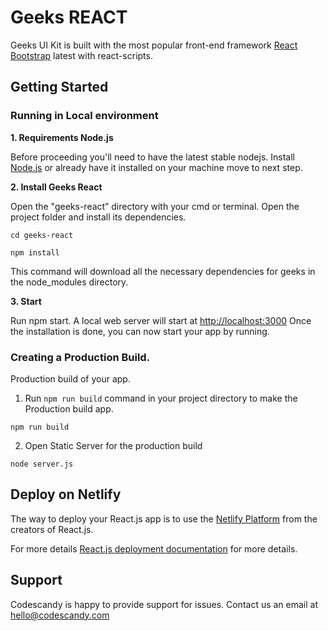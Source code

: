# Geeks REACT

Geeks UI Kit is built with the most popular front-end framework [React Bootstrap](https://react-bootstrap.github.io/) latest with react-scripts.

## Getting Started

### Running in Local environment

**1. Requirements Node.js**

Before proceeding you'll need to have the latest stable nodejs. Install [Node.js](https://nodejs.org/en/download/) or already have it installed on your machine move to next step.

**2. Install Geeks React**

Open the "geeks-react” directory with your cmd or terminal. Open the project folder and install its dependencies.

```
cd geeks-react
```

```
npm install
```

This command will download all the necessary dependencies for geeks in the node_modules directory.

**3. Start**

Run npm start. A local web server will start at [http://localhost:3000](http://localhost:3000) Once the installation is done, you can now start your app by running.

### Creating a Production Build.

Production build of your app.

1. Run `npm run build` command in your project directory to make the Production build app.

```
npm run build
```

2. Open Static Server for the production build

```
node server.js
```

## Deploy on Netlify

The way to deploy your React.js app is to use the [Netlify Platform](https://app.netlify.com/signup?_ga=2.83170390.1970152770.1642748530-286123562.1640778167) from the creators of React.js.

For more details [React.js deployment documentation](https://docs.netlify.com/site-deploys/overview/) for more details.

## Support

Codescandy is happy to provide support for issues. Contact us an email at hello@codescandy.com
